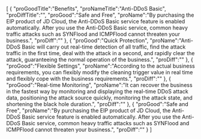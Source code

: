 [
	{
		"proGoodTitle":"Benefits",
		"proNameTitle":"Anti-DDoS Basic",
		"proDiffTitle":"",
		"proGood":"Safe and Free",
		"proName":"By purchasing the EIP product of JD Cloud, the Anti-DDoS Basic service feature is enabled automatically. After you use the Anti-DDoS Basic service, common heavy traffic attacks such as SYNFlood and ICMPFlood cannot threaten your business.",
		"proDiff":""
	},
	{
		"proGood":"Quick Protection",
		"proName":"Anti-DDoS Basic will carry out real-time detection of all traffic, find the attack traffic in the first time, deal with the attack in a second, and rapidly clear the attack, guaranteeing the normal operation of the business.",
		"proDiff":""
	},
	{
		"proGood":"Flexible Settings",
		"proName":"According to the actual business requirements, you can flexibly modify the cleaning trigger value in real time and flexibly cope with the business requirements.",
		"proDiff":""
	},
	{
		"proGood":"Real-time Monitoring",
		"proName":"It can recover the business in the fastest way by monitoring and displaying the real-time DDoS attack data, positioning the attack source quickly, monitoring the attack state, and shortening the black hole duration.",
		"proDiff":""
	},
	{
		"proGood":"Safe and Free",
		"proName":"By purchasing the EIP product of JD Cloud, the Anti-DDoS Basic service feature is enabled automatically. After you use the Anti-DDoS Basic service, common heavy traffic attacks such as SYNFlood and ICMPFlood cannot threaten your business.",
		"proDiff":""
	}
]